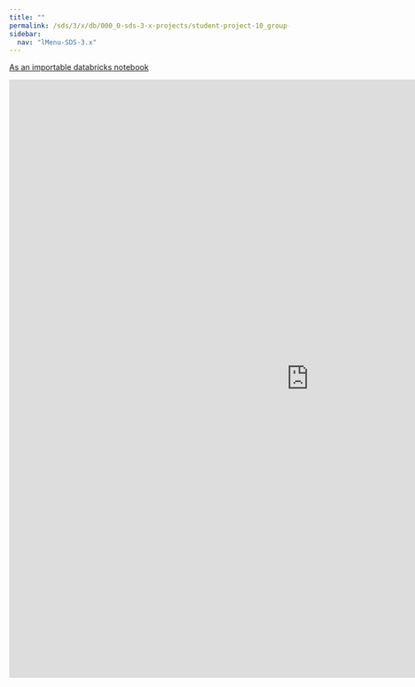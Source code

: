 ```yaml
---
title: ""
permalink: /sds/3/x/db/000_0-sds-3-x-projects/student-project-10_group-Geosmus/01_Introduction/
sidebar:
  nav: "lMenu-SDS-3.x"
---
```


[As an importable databricks notebook](https://lamastex.github.io/scalable-data-science/sds/3/x/db/000_0-sds-3-x-projects/student-project-10_group-Geosmus/01_Introduction.html)

<iframe src="https://lamastex.github.io/scalable-data-science/sds/3/x/db/000_0-sds-3-x-projects/student-project-10_group-Geosmus/01_Introduction.html" width="1080" height="1080" frameborder="0"></iframe>
